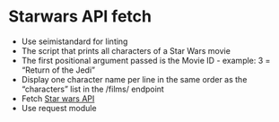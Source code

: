 # Starwars API fetch
* Use seimistandard for linting
* The script that prints all characters of a Star Wars movie
* The first positional argument passed is the Movie ID - example: 3 = “Return of the Jedi”
* Display one character name per line in the same order as the “characters” list in the /films/ endpoint
* Fetch [Star wars API](https://swapi-api.alx-tools.com/)
* Use request module